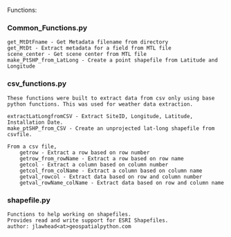 Functions:

### Common_Functions.py
    get_MtDtFname - Get Metadata filename from directory
    get_MtDt - Extract metadata for a field from MTL file
    scene_center - Get scene center from MTL file
    make_PtSHP_from_LatLong - Create a point shapefile from Latitude and Longitude
   
   
### csv_functions.py
    These functions were built to extract data from csv only using base python functions. This was used for weather data extraction.
    
    extractLatLongfromCSV - Extract SiteID, Longitude, Latitude, Installation Date.
    make_ptSHP_from_CSV - Create an unprojected lat-long shapefile from csvfile.
    
    From a csv file,
        getrow - Extract a row based on row number
        getrow_from_rowName - Extract a row based on row name
        getcol - Extract a column based on column number
        getcol_from_colName - Extract a column based on column name
        getval_rowcol - Extract data based on row and column number
        getval_rowName_colName - Extract data based on row and column name
    

### shapefile.py
    Functions to help working on shapefiles.
    Provides read and write support for ESRI Shapefiles.
    author: jlawhead<at>geospatialpython.com
